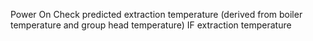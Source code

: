 Power On
Check predicted extraction temperature (derived from boiler temperature and group head temperature)
IF extraction temperature 
